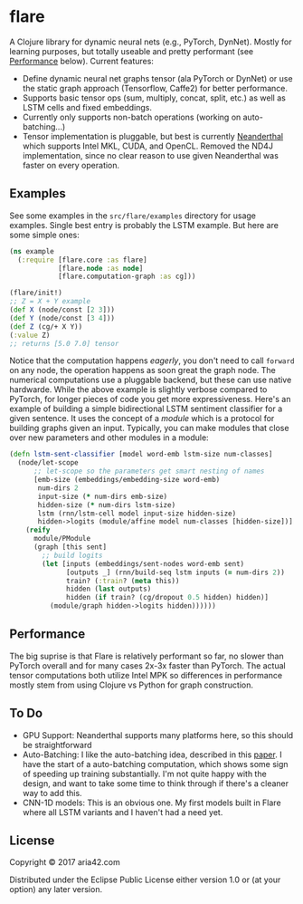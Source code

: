 # flare

A Clojure library for dynamic neural nets (e.g., PyTorch, DynNet). Mostly for learning purposes, but totally useable and pretty performant (see [Performance]("#perf") below). Current features:

* Define dynamic neural net graphs tensor (ala PyTorch or DynNet) or use the static graph approach (Tensorflow, Caffe2) for better performance.
* Supports basic tensor ops (sum, multiply, concat, split, etc.) as well as LSTM cells and fixed embeddings. 
* Currently only supports non-batch operations (working on auto-batching...)
* Tensor implementation is pluggable, but best is currently [Neanderthal](http://github.com/uncomplicate/neanderthal) which supports Intel MKL, CUDA, and OpenCL. Removed the ND4J implementation, since no clear reason to use given Neanderthal was faster on every operation.

## Examples

See some examples in the `src/flare/examples` directory for usage examples. Single best entry is probably the LSTM example. But here are some simple ones:

```clojure
(ns example
  (:require [flare.core :as flare]
            [flare.node :as node]
            [flare.computation-graph :as cg]))

(flare/init!)
;; Z = X + Y example
(def X (node/const [2 3]))
(def Y (node/const [3 4]))
(def Z (cg/+ X Y))
(:value Z)
;; returns [5.0 7.0] tensor 
```

Notice that the computation happens *eagerly*, you don't need to call `forward` on any node, the operation happens as soon great the graph node. The numerical computations use a pluggable backend, but these can use native hardwarde. While the above example is slightly verbose compared to PyTorch, for longer pieces of code you get more expressiveness. Here's an example of building a simple bidirectional LSTM sentiment classifier for a given sentence. It uses the concept of a *module* which is a protocol for building graphs given an input. Typically, you can make modules that close over new parameters and other modules in a module:

```clojure
(defn lstm-sent-classifier [model word-emb lstm-size num-classes]
  (node/let-scope
      ;; let-scope so the parameters get smart nesting of names
      [emb-size (embeddings/embedding-size word-emb)
       num-dirs 2
       input-size (* num-dirs emb-size)
       hidden-size (* num-dirs lstm-size)
       lstm (rnn/lstm-cell model input-size hidden-size)
       hidden->logits (module/affine model num-classes [hidden-size])]
    (reify
      module/PModule
      (graph [this sent]
        ;; build logits
        (let [inputs (embeddings/sent-nodes word-emb sent)
              [outputs _] (rnn/build-seq lstm inputs (= num-dirs 2))
              train? (:train? (meta this))
              hidden (last outputs)
              hidden (if train? (cg/dropout 0.5 hidden) hidden)]
          (module/graph hidden->logits hidden))))))
```          

<h2 id="#perf">Performance</h2>

The big suprise is that Flare is relatively performant so far, no slower than PyTorch overall and for many cases 2x-3x faster than PyTorch. The actual tensor computations both utilize Intel MPK so differences in performance mostly stem from using Clojure vs Python for graph construction. 

## To Do

* GPU Support: Neanderthal supports many platforms here, so this should be straightforward
* Auto-Batching: I like the auto-batching idea, described in this [paper](https://arxiv.org/abs/1705.07860). I have the start of a auto-batching computation, which shows some sign of speeding up training substantially. I'm not quite happy with the design, and want to take some time to think through if there's a cleaner way to add this.
* CNN-1D models: This is an obvious one. My first models built in Flare where all LSTM variants and I haven't had a need yet.


## License

Copyright © 2017 aria42.com

Distributed under the Eclipse Public License either version 1.0 or (at
your option) any later version.
